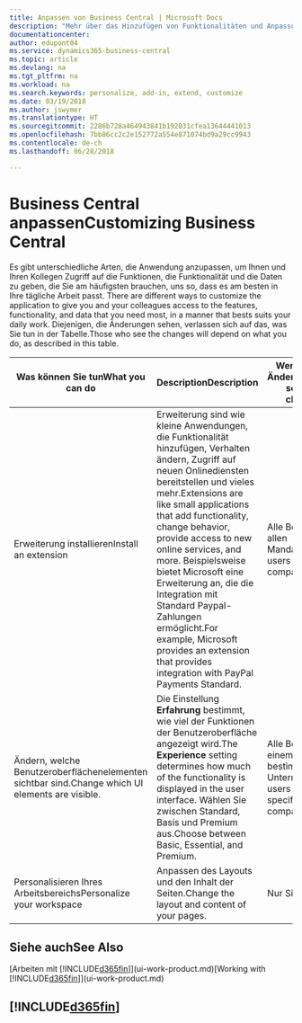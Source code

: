 ```yaml
---
title: Anpassen von Business Central | Microsoft Docs
description: "Mehr über das Hinzufügen von Funktionalitäten und Anpassungen in Business Central erfahren."
documentationcenter: 
author: edupont04
ms.service: dynamics365-business-central
ms.topic: article
ms.devlang: na
ms.tgt_pltfrm: na
ms.workload: na
ms.search.keywords: personalize, add-in, extend, customize
ms.date: 03/19/2018
ms.author: jswymer
ms.translationtype: HT
ms.sourcegitcommit: 2286b728a464943841b192031cfea13644441013
ms.openlocfilehash: 7bb86cc2c2e152772a554e871074bd9a29cc9943
ms.contentlocale: de-ch
ms.lasthandoff: 06/28/2018

---
```

# <a name="customizing-business-central"></a><span data-ttu-id="4d3c1-103">Business Central anpassen</span><span class="sxs-lookup"><span data-stu-id="4d3c1-103">Customizing Business Central</span></span>
<span data-ttu-id="4d3c1-104"><!--NAV # Customizing Dynamics NAV --> Es gibt unterschiedliche Arten, die Anwendung anzupassen, um Ihnen und Ihren Kollegen Zugriff auf die Funktionen, die Funktionalität und die Daten zu geben, die Sie am häufigsten brauchen, uns so, dass es am besten in Ihre tägliche Arbeit passt.</span><span class="sxs-lookup"><span data-stu-id="4d3c1-104"><!--NAV # Customizing Dynamics NAV --> There are different ways to customize the application to give you and your colleagues access to the features, functionality, and data that you need most, in a manner that bests suits your daily work.</span></span> <span data-ttu-id="4d3c1-105">Diejenigen, die Änderungen sehen, verlassen sich auf das, was Sie tun in der Tabelle.</span><span class="sxs-lookup"><span data-stu-id="4d3c1-105">Those who see the changes will depend on what you do, as described in this table.</span></span>

| <span data-ttu-id="4d3c1-106">Was können Sie tun</span><span class="sxs-lookup"><span data-stu-id="4d3c1-106">What you can do</span></span>    |  <span data-ttu-id="4d3c1-107">Description</span><span class="sxs-lookup"><span data-stu-id="4d3c1-107">Description</span></span>  |  <span data-ttu-id="4d3c1-108">Wer sieht die Änderungen</span><span class="sxs-lookup"><span data-stu-id="4d3c1-108">Who sees the changes</span></span>  |  <span data-ttu-id="4d3c1-109">Weitere Informationen</span><span class="sxs-lookup"><span data-stu-id="4d3c1-109">More information</span></span>  |
|-----|---------------|---------|-------|
|<span data-ttu-id="4d3c1-110">Erweiterung installieren</span><span class="sxs-lookup"><span data-stu-id="4d3c1-110">Install an extension</span></span>|<span data-ttu-id="4d3c1-111">Erweiterung sind wie kleine Anwendungen, die Funktionalität hinzufügen, Verhalten ändern, Zugriff auf neuen Onlinediensten bereitstellen und vieles mehr.</span><span class="sxs-lookup"><span data-stu-id="4d3c1-111">Extensions are like small applications that add functionality, change behavior, provide access to new online services, and more.</span></span> <span data-ttu-id="4d3c1-112">Beispielsweise bietet Microsoft eine Erweiterung an, die die Integration mit Standard Paypal-Zahlungen ermöglicht.</span><span class="sxs-lookup"><span data-stu-id="4d3c1-112">For example, Microsoft provides an extension that provides integration with PayPal Payments Standard.</span></span>|<span data-ttu-id="4d3c1-113">Alle Benutzer in allen Mandanten.</span><span class="sxs-lookup"><span data-stu-id="4d3c1-113">All users in all companies.</span></span>|[<span data-ttu-id="4d3c1-114">Erweiterungen nutzen anpassen</span><span class="sxs-lookup"><span data-stu-id="4d3c1-114">Customizing Using Extensions</span></span>](ui-extensions.md)|
|<span data-ttu-id="4d3c1-115">Ändern, welche Benutzeroberflächenelementen sichtbar sind.</span><span class="sxs-lookup"><span data-stu-id="4d3c1-115">Change which UI elements are visible.</span></span>|<span data-ttu-id="4d3c1-116">Die Einstellung **Erfahrung** bestimmt, wie viel der Funktionen der Benutzeroberfläche angezeigt wird.</span><span class="sxs-lookup"><span data-stu-id="4d3c1-116">The **Experience** setting determines how much of the functionality is displayed in the user interface.</span></span> <span data-ttu-id="4d3c1-117">Wählen Sie zwischen Standard, Basis und Premium aus.</span><span class="sxs-lookup"><span data-stu-id="4d3c1-117">Choose between Basic, Essential, and Premium.</span></span>|<span data-ttu-id="4d3c1-118">Alle Benutzer in einem bestimmten Unternehmen.</span><span class="sxs-lookup"><span data-stu-id="4d3c1-118">All users in a specific company.</span></span>|[<span data-ttu-id="4d3c1-119">Sie können auswählen, welche Funktionen angezeigt werden</span><span class="sxs-lookup"><span data-stu-id="4d3c1-119">Changing Which Features are Displayed</span></span>](ui-experiences.md)|
|<span data-ttu-id="4d3c1-120">Personalisieren Ihres Arbeitsbereichs</span><span class="sxs-lookup"><span data-stu-id="4d3c1-120">Personalize your workspace</span></span>|<span data-ttu-id="4d3c1-121">Anpassen des Layouts und den Inhalt der Seiten.</span><span class="sxs-lookup"><span data-stu-id="4d3c1-121">Change the layout and content of your pages.</span></span>|<span data-ttu-id="4d3c1-122">Nur Sie.</span><span class="sxs-lookup"><span data-stu-id="4d3c1-122">Only you.</span></span>|[<span data-ttu-id="4d3c1-123">Personalisieren Ihres Arbeitsbereichs</span><span class="sxs-lookup"><span data-stu-id="4d3c1-123">Personalizing Your Workspace</span></span>](ui-personalization-user.md)|

## <a name="see-also"></a><span data-ttu-id="4d3c1-124">Siehe auch</span><span class="sxs-lookup"><span data-stu-id="4d3c1-124">See Also</span></span>
<span data-ttu-id="4d3c1-125">[Arbeiten mit [!INCLUDE[d365fin](includes/d365fin_md.md)]](ui-work-product.md)</span><span class="sxs-lookup"><span data-stu-id="4d3c1-125">[Working with [!INCLUDE[d365fin](includes/d365fin_md.md)]](ui-work-product.md)</span></span>  

## [!INCLUDE[d365fin](includes/free_trial_md.md)]  
 

